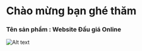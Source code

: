 # Chào mừng bạn ghé thăm 
### Tên sản phẩm : Website Đấu giá Online
![Alt text](home/techcare/Desktop/NwfO8.png?raw=true)


